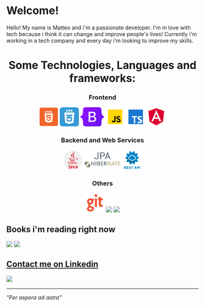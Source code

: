 # Welcome!

Hello! My name is Matteo and i'm a passionate developer. I'm in love with tech because i think it can change and improve people's lives!
Currently i'm working in a tech company and every day i'm looking to improve my skills.

<h1 align="center"> Some Technologies, Languages and frameworks:</h1>

<h3 align="center">Frontend</h3>

<p align="center">
<img src="https://github.com/matteo10pi/matteo10pi/blob/main/assets/html.png" width="50px">
<img src="https://github.com/matteo10pi/matteo10pi/blob/main/assets/css3.png" width="50px">
<img src="https://github.com/matteo10pi/matteo10pi/blob/main/assets/bootstrap-logo.svg" height="50px">
<img src="https://github.com/matteo10pi/matteo10pi/blob/main/assets/js.png" width="50px">
<img src="https://github.com/matteo10pi/matteo10pi/blob/main/assets/ts.png" height="50px">
<img src="https://github.com/matteo10pi/matteo10pi/blob/main/assets/ang.png" width="50px"></p>

<h3 align="center">Backend and Web Services</h3>
<p align="center">
<img src="https://raw.githubusercontent.com/matteo10pi/matteo10pi/main/assets/java.png" width="50px">
<img src="https://raw.githubusercontent.com/matteo10pi/matteo10pi/main/assets/jpahibernate.png" height="50px">
<img src="https://raw.githubusercontent.com/matteo10pi/matteo10pi/main/assets/rest.png" width="50px">
</p>
<h3 align="center">Others</h3>
<p align="center">
<img src="https://github.com/matteo10pi/matteo10pi/blob/main/assets/git.png" width="50px">
<img src="https://loghi-famosi.com/wp-content/uploads/2021/01/Adobe-Photoshop-Logo.png" height="50px">
 <img src="https://upload.wikimedia.org/wikipedia/commons/thumb/5/5f/Microsoft_Office_logo_%282019%E2%80%93present%29.svg/768px-Microsoft_Office_logo_%282019%E2%80%93present%29.svg.png" height="50px">
</p>

## Books i'm reading right now
<img src="https://images-na.ssl-images-amazon.com/images/I/91asIC1fRwL.jpg" height="200px"> <img src="https://images-na.ssl-images-amazon.com/images/I/41xShlnTZTL._SX376_BO1,204,203,200_.jpg" height="200px">

## <a href="https://www.linkedin.com/in/matteopiga/">Contact me on Linkedin</a>
<a href="https://www.linkedin.com/in/matteopiga/"><img src="https://img.shields.io/badge/LinkedIn-0077B5?style=for-the-badge&logo=linkedin&logoColor=white" height="50px"></a>
<hr>

<i>"Per aspera ad astra"</i>

